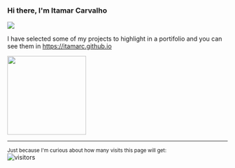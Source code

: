 ### Hi there, I'm Itamar Carvalho

<a href="https://www.linkedin.com/in/itamarc" alt="linkedin" target="_blank">
<img src="https://img.shields.io/badge/LinkedIn-%230077B5.svg?&style=flat-square&logo=linkedin&logoColor=white">
</a>

I have selected some of my projects to highlight in a portifolio and you can see them in
<a href="/" alt="github" target="_blank">https://itamarc.github.io</a>


<img height="180em" src="https://github-readme-stats.vercel.app/api?username=itamarc&show_icons=true&hide_border=true&&count_private=true&include_all_commits=true" />

---
<span style="font-size: smaller;">Just because I'm curious about how many visits this page will get:</span><br/>
![visitors](https://visitor-badge.glitch.me/badge?page_id=itamarc.itamarc)
